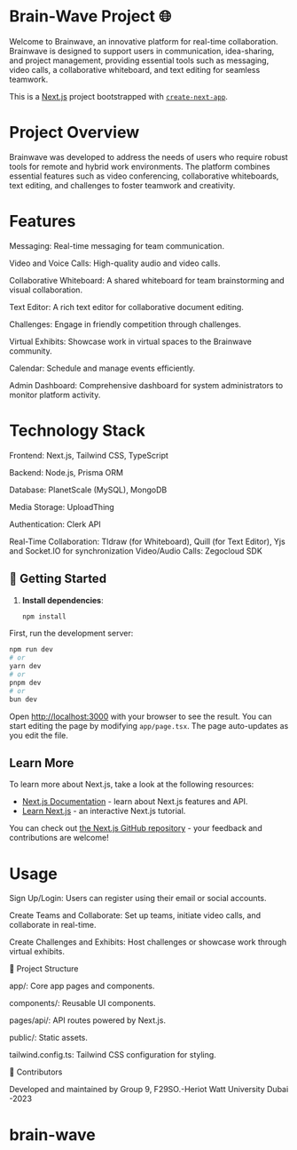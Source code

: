 # Brain-Wave Project 🌐
Welcome to Brainwave, an innovative platform for real-time collaboration. Brainwave is designed to support users in communication, idea-sharing, and project management, providing essential tools such as messaging, video calls, a collaborative whiteboard, and text editing for seamless teamwork.

This is a [Next.js](https://nextjs.org/) project bootstrapped with [`create-next-app`](https://github.com/vercel/next.js/tree/canary/packages/create-next-app).

# Project Overview

Brainwave was developed to address the needs of users who require robust tools for remote and hybrid work environments. The platform combines essential features such as video conferencing, collaborative whiteboards, text editing, and challenges to foster teamwork and creativity.

# Features

Messaging: Real-time messaging for team communication.

Video and Voice Calls: High-quality audio and video calls.

Collaborative Whiteboard: A shared whiteboard for team brainstorming and visual collaboration.

Text Editor: A rich text editor for collaborative document editing.

Challenges: Engage in friendly competition through challenges.

Virtual Exhibits: Showcase work in virtual spaces to the Brainwave community.

Calendar: Schedule and manage events efficiently.

Admin Dashboard: Comprehensive dashboard for system administrators to monitor platform activity.



# Technology Stack

Frontend: Next.js, Tailwind CSS, TypeScript

Backend: Node.js, Prisma ORM

Database: PlanetScale (MySQL), MongoDB 

Media Storage: UploadThing

Authentication: Clerk API

Real-Time Collaboration: Tldraw (for Whiteboard), Quill (for Text Editor), Yjs and Socket.IO for synchronization
Video/Audio Calls: Zegocloud SDK

## 🚀 Getting Started

1. **Install dependencies**:
   ```bash
   npm install


First, run the development server:

```bash
npm run dev
# or
yarn dev
# or
pnpm dev
# or
bun dev
```
Open [http://localhost:3000](http://localhost:3000) with your browser to see the result.
You can start editing the page by modifying `app/page.tsx`. The page auto-updates as you edit the file.

## Learn More

To learn more about Next.js, take a look at the following resources:

- [Next.js Documentation](https://nextjs.org/docs) - learn about Next.js features and API.
- [Learn Next.js](https://nextjs.org/learn) - an interactive Next.js tutorial.

You can check out [the Next.js GitHub repository](https://github.com/vercel/next.js/) - your feedback and contributions are welcome!


# Usage

Sign Up/Login: Users can register using their email or social accounts.

Create Teams and Collaborate: Set up teams, initiate video calls, and collaborate in real-time.

Create Challenges and Exhibits: Host challenges or showcase work through virtual exhibits.

📂 Project Structure

app/: Core app pages and components.

components/: Reusable UI components.

pages/api/: API routes powered by Next.js.

public/: Static assets.

tailwind.config.ts: Tailwind CSS configuration for styling.


👥 Contributors

Developed and maintained by Group 9, F29SO.-Heriot Watt University Dubai -2023
# brain-wave

